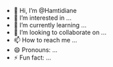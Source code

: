 - 👋 Hi, I’m @Hamtidiane
- 👀 I’m interested in ...
- 🌱 I’m currently learning ...
- 💞️ I’m looking to collaborate on ...
- 📫 How to reach me ...
- 😄 Pronouns: ...
- ⚡ Fun fact: ...

<!---
Hamtidiane/Hamtidiane is a ✨ special ✨ repository because its `README.md` (this file) appears on your GitHub profile.
You can click the Preview link to take a look at your changes.
--->
